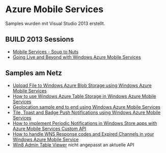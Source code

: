Azure Mobile Services
==================

Samples wurden mit Visual Studio 2013 erstellt.

## BUILD 2013 Sessions

* [Mobile Services - Soup to Nuts](http://channel9.msdn.com/Events/Build/2013/2-542)
* [Going Live and Beyond with Windows Azure Mobile Services](http://channel9.msdn.com/Events/Build/2013/3-511)

## Samples am Netz

* [Upload File to Windows Azure Blob Storage using Windows Azure Mobile Services](http://code.msdn.microsoft.com/Upload-File-to-Windows-c9169190)
* [How to use Windows Azure Table Storage in Windows Azure Mobile Services](http://code.msdn.microsoft.com/Use-Table-Storage-in-0b6bcbc7)
* [Geolocation sample end to end using Windows Azure Mobile Services](http://code.msdn.microsoft.com/Geolocation-sample-end-to-5d9ee245)
* [Tile, Toast and Badge Push Notifications using Windows Azure Mobile Services](http://code.msdn.microsoft.com/Tile-Toast-and-Badge-Push-90ee6ff1)
* [How to implement Periodic Notifications in Windows Store apps with Azure Mobile Services Custom API](http://www.nickharris.net/2013/08/how-to-implement-periodic-notification-in-windows-store-apps-with-azure-mobile-services-custom-api/)
* [How to handle WNS Response codes and Expired Channels in your Windows Azure Mobile Service](http://www.nickharris.net/2013/08/how-to-handle-wns-response-codes-and-expired-channels-in-your-windows-azure-mobile-service/)
* [Win8 Admin Table Viewer](https://github.com/amitapl/MobileServiceAdminTableViewer) nicht angepasst an aktuelle API